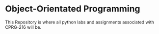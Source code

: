 # Object-Orientated Programming
This Repository is where all python labs
and assignments associated with CPRG-216 will be. 
